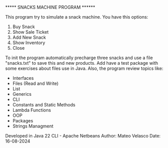 ***** SNACKS MACHINE PROGRAM ******

This program try to simulate a snack machine. You have this options:

  1. Buy Snack
  2. Show Sale Ticket
  3. Add New Snack
  4. Show Inventory
  5. Close

To init the program automatically precharge three snacks and use a file "snacks.txt" to save this and new products.
Add have a test package with some exercises about files use in Java. Also, the program review topics like:
  - Interfaces
  - Files (Read and Write)
  - List
  - Generics
  - CLI
  - Constants and Static Methods
  - Lambda Functions
  - OOP
  - Packages
  - Strings Managment

Developed in Java 22 CLI - Apache Netbeans 
Author: Mateo Velasco
Date: 16-08-2024
